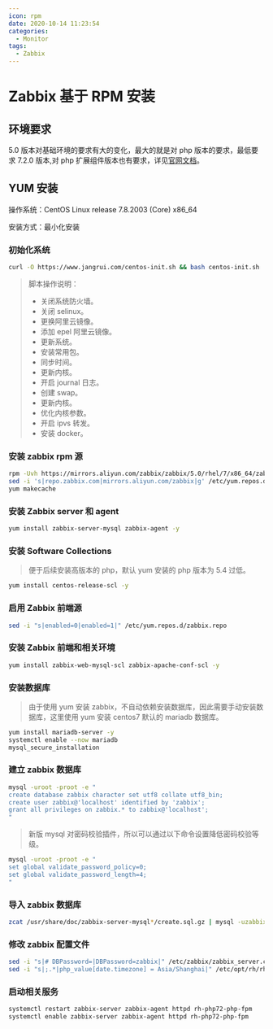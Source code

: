 ```yaml
---
icon: rpm
date: 2020-10-14 11:23:54
categories:
  - Monitor
tags:
  - Zabbix
---
```

# Zabbix 基于 RPM 安装

## 环境要求

5.0 版本对基础环境的要求有大的变化，最大的就是对 php 版本的要求，最低要求 7.2.0 版本,对 php 扩展组件版本也有要求，详见[官网文档](https://www.zabbix.com/documentation/current/manual/installation/requirements)。

## YUM 安装

操作系统：CentOS Linux release 7.8.2003 (Core) x86_64

安装方式：最小化安装

### 初始化系统

```bash
curl -O https://www.jangrui.com/centos-init.sh && bash centos-init.sh
```

> 脚本操作说明：
>
> - 关闭系统防火墙。 
> - 关闭 selinux。 
> - 更换阿里云镜像。 
> - 添加 epel 阿里云镜像。
> - 更新系统。
> - 安装常用包。
> - 同步时间。
> - 更新内核。
> - 开启 journal 日志。
> - 创建 swap。
> - 更新内核。
> - 优化内核参数。
> - 开启 ipvs 转发。
> - 安装 docker。

### 安装 zabbix rpm 源

```bash
rpm -Uvh https://mirrors.aliyun.com/zabbix/zabbix/5.0/rhel/7/x86_64/zabbix-release-5.0-1.el7.noarch.rpm
sed -i 's|repo.zabbix.com|mirrors.aliyun.com/zabbix|g' /etc/yum.repos.d/zabbix.repo
yum makecache
```

### 安装 Zabbix server 和 agent

```bash
yum install zabbix-server-mysql zabbix-agent -y
```

### 安装 Software Collections

> 便于后续安装高版本的 php，默认 yum 安装的 php 版本为 5.4 过低。

```bash
yum install centos-release-scl -y
```

### 启用 Zabbix 前端源

```bash
sed -i "s|enabled=0|enabled=1|" /etc/yum.repos.d/zabbix.repo
```

### 安装 Zabbix 前端和相关环境

```bash
yum install zabbix-web-mysql-scl zabbix-apache-conf-scl -y
```

### 安装数据库

> 由于使用 yum 安装 zabbix，不自动依赖安装数据库，因此需要手动安装数据库，这里使用 yum 安装 centos7 默认的 mariadb 数据库。

```bash
yum install mariadb-server -y
systemctl enable --now mariadb
mysql_secure_installation
```

### 建立 zabbix 数据库

```bash
mysql -uroot -proot -e "
create database zabbix character set utf8 collate utf8_bin;
create user zabbix@'localhost' identified by 'zabbix';
grant all privileges on zabbix.* to zabbix@'localhost';
"
```

> 新版 mysql 对密码校验插件，所以可以通过以下命令设置降低密码校验等级。

```bash
mysql -uroot -proot -e "
set global validate_password_policy=0;
set global validate_password_length=4;
"
```

### 导入 zabbix 数据库

```bash
zcat /usr/share/doc/zabbix-server-mysql*/create.sql.gz | mysql -uzabbix -pzabbix zabbix
```

### 修改 zabbix 配置文件

```bash
sed -i "s|# DBPassword=|DBPassword=zabbix|" /etc/zabbix/zabbix_server.conf
sed -i "s|;.*|php_value[date.timezone] = Asia/Shanghai|" /etc/opt/rh/rh-php72/php-fpm.d/zabbix.conf
```

### 启动相关服务

```bash
systemctl restart zabbix-server zabbix-agent httpd rh-php72-php-fpm
systemctl enable zabbix-server zabbix-agent httpd rh-php72-php-fpm
```
